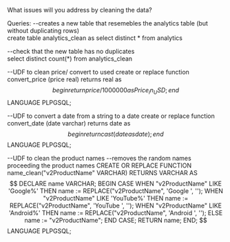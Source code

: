 What issues will you address by cleaning the data?





Queries:
--creates a new table that resemebles the analytics table (but without duplicating rows)	
create table analytics_clean as
	select distinct * from analytics

 --check that the new table has no duplicates	
select distinct count(*) from analytics_clean
 
--UDF to clean price/ convert to used
create or replace function convert_price (price real)
returns real
as
$$
	begin 
		return price/1000000 as Price_in_USD;
	end
$$
LANGUAGE PLPGSQL; 

--UDF to convert a date from a string to a date
create or replace function convert_date (date varchar)
returns date
as
$$
	begin 
		return cast(date as date);
	end
$$
LANGUAGE PLPGSQL; 

--UDF to clean the product names
--removes the random names proceeding the product names
CREATE OR REPLACE FUNCTION name_clean("v2ProductName" VARCHAR)
RETURNS VARCHAR
AS $$
DECLARE
    name VARCHAR;
BEGIN
    CASE 
        WHEN "v2ProductName" LIKE 'Google%' THEN
            name := REPLACE("v2ProductName", 'Google ', '');
        WHEN "v2ProductName" LIKE 'YouTube%' THEN
            name := REPLACE("v2ProductName", 'YouTube ', '');
        WHEN "v2ProductName" LIKE 'Android%' THEN
            name := REPLACE("v2ProductName", 'Android ', '');
        ELSE
            name := "v2ProductName";
    END CASE;
    RETURN name;
END;
$$ LANGUAGE PLPGSQL;
